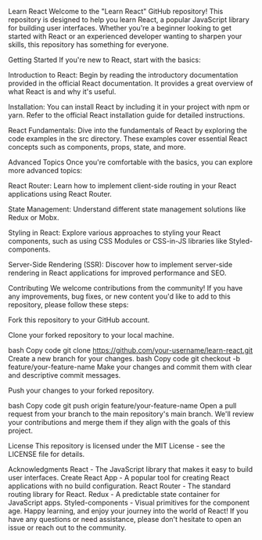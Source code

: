 Learn React Welcome to the \"Learn React\" GitHub repository! This
repository is designed to help you learn React, a popular JavaScript
library for building user interfaces. Whether you\'re a beginner looking
to get started with React or an experienced developer wanting to sharpen
your skills, this repository has something for everyone.

Getting Started If you\'re new to React, start with the basics:

Introduction to React: Begin by reading the introductory documentation
provided in the official React documentation. It provides a great
overview of what React is and why it\'s useful.

Installation: You can install React by including it in your project with
npm or yarn. Refer to the official React installation guide for detailed
instructions.

React Fundamentals: Dive into the fundamentals of React by exploring the
code examples in the src directory. These examples cover essential React
concepts such as components, props, state, and more.

Advanced Topics Once you\'re comfortable with the basics, you can
explore more advanced topics:

React Router: Learn how to implement client-side routing in your React
applications using React Router.

State Management: Understand different state management solutions like
Redux or Mobx.

Styling in React: Explore various approaches to styling your React
components, such as using CSS Modules or CSS-in-JS libraries like
Styled-components.

Server-Side Rendering (SSR): Discover how to implement server-side
rendering in React applications for improved performance and SEO.

Contributing We welcome contributions from the community! If you have
any improvements, bug fixes, or new content you\'d like to add to this
repository, please follow these steps:

Fork this repository to your GitHub account.

Clone your forked repository to your local machine.

bash Copy code git clone
https://github.com/your-username/learn-react.git Create a new branch for
your changes. bash Copy code git checkout -b feature/your-feature-name
Make your changes and commit them with clear and descriptive commit
messages.

Push your changes to your forked repository.

bash Copy code git push origin feature/your-feature-name Open a pull
request from your branch to the main repository\'s main branch. We\'ll
review your contributions and merge them if they align with the goals of
this project.

License This repository is licensed under the MIT License - see the
LICENSE file for details.

Acknowledgments React - The JavaScript library that makes it easy to
build user interfaces. Create React App - A popular tool for creating
React applications with no build configuration. React Router - The
standard routing library for React. Redux - A predictable state
container for JavaScript apps. Styled-components - Visual primitives for
the component age. Happy learning, and enjoy your journey into the world
of React! If you have any questions or need assistance, please don\'t
hesitate to open an issue or reach out to the community.
